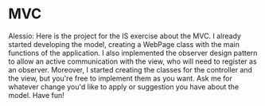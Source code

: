 # MVC

Alessio: 
Here is the project for the IS exercise about the MVC.
I already started developing the model, creating a WebPage class with the main functions of the application.
I also implemented the observer design pattern to allow an active communication with the view, who will need to register as an observer.
Moreover, I started creating the classes for the controller and the view, but you're free to implement them as you want.
Ask me for whatever change you'd like to apply or suggestion you have about the model.
Have fun!
